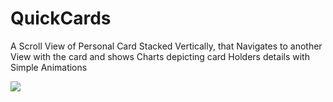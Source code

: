 # QuickCards
A Scroll View of Personal Card Stacked Vertically, that Navigates to another View with the card and shows Charts depicting card Holders details with Simple Animations

![](quick_cards.gif)
